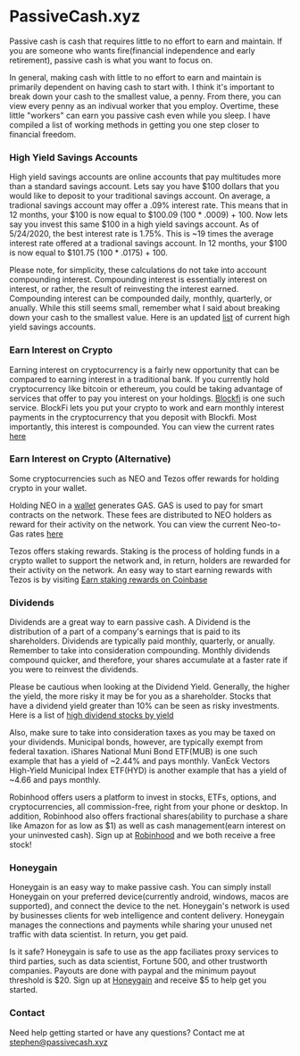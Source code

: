 # PassiveCash.xyz

Passive cash is cash that requires little to no effort to earn and maintain. If you are someone who wants fire(financial independence and early retirement), passive cash is what you want to focus on. 

In general, making cash with little to no effort to earn and maintain is primarily dependent on having cash to start with. I think it's important to break down your cash to the smallest value, a penny. From there, you can view every penny as an indivual worker that you employ. Overtime, these little "workers" can earn you passive cash even while you sleep. I have compiled a list of working methods in getting you one step closer to financial freedom.

### High Yield Savings Accounts

High yield savings accounts are online accounts that pay multitudes more than a standard savings account. Lets say you have $100 dollars that you would like to deposit to your traditional savings account. On average, a tradional savings account may offer a .09% interest rate. This means that in 12 months, your $100 is now equal to $100.09 (100 * .0009) + 100. Now lets say you invest this same $100 in a high yield savings account. As of 5/24/2020, the best interest rate is 1.75%. This is ~19 times the average interest rate offered at a tradional savings account. In 12 months, your $100 is now equal to $101.75 (100 * .0175) + 100. 

Please note, for simplicity, these calculations do not take into account compounding interest. Compounding interest is essentially interest on interest, or rather, the result of reinvesting the interest earned. Compounding interest can be compounded daily, monthly, quarterly, or anually. While this still seems small, remember what I said about breaking down your cash to the smallest value. Here is an updated [list](https://www.doctorofcredit.com/high-interest-savings-to-get/) of current high yield savings accounts. 

### Earn Interest on Crypto

Earning interest on cryptocurrency is a fairly new opportunity that can be compared to earning interest in a traditional bank. If you currently hold cryptocurrency like bitcoin or ethereum, you could be taking advantage of services that offer to pay you interest on your holdings. [Blockfi](https://blockfi.mxuy67.net/GWA46) is one such service. BlockFi lets you put your crypto to work and earn monthly interest payments in the cryptocurrency that you deposit with Blockfi. Most importantly, this interest is compounded. You can view the current rates [here](https://blockfi.com/rates)

### Earn Interest on Crypto (Alternative)

Some cryptocurrencies such as NEO and Tezos offer rewards for holding crypto in your wallet.

Holding NEO in a [wallet](https://neo.org/wallets) generates GAS. GAS is used to pay for smart contracts on the network. These fees are distributed to NEO holders as reward for their activity on the network. You can view the current Neo-to-Gas rates [here](https://neotogas.com/)

Tezos offers staking rewards. Staking is the process of holding funds in a crypto wallet to support the network and, in return, holders are rewarded for their activity on the network. An easy way to start earning rewards with Tezos is by visiting [Earn staking rewards on Coinbase](https://www.coinbase.com/price/tezos)

### Dividends

Dividends are a great way to earn passive cash. A Dividend is the distribution of a part of a company's earnings that is paid to its shareholders. Dividends are typically paid monthly, quarterly, or anually. Remember to take into consideration compounding. Monthly dividends compound quicker, and therefore, your shares accumulate at a faster rate if you were to reinvest the dividends.

Please be cautious when looking at the Dividend Yield. Generally, the higher the yield, the more risky it may be for you as a shareholder. Stocks that have a dividend yield greater than 10% can be seen as risky investments. Here is a list of [high dividend stocks by yield](https://www.dividend.com/dividend-stocks/high-dividend-yield-stocks/#tm=3-high-yield-stocks&r=Webpage%231281&f_35=true&f_9_min=2&f_9_max=100)

Also, make sure to take into consideration taxes as you may be taxed on your dividends. Municipal bonds, however, are typically exempt from federal taxation. iShares National Muni Bond ETF(MUB) is one such example that has a yield of ~2.44% and pays monthly. VanEck Vectors High-Yield Municipal Index ETF(HYD) is another example that has a yield of ~4.66 and pays monthly.

Robinhood offers users a platform to invest in stocks, ETFs, options, and cryptocurrencies, all commission-free, right from your phone or desktop. In addition, Robinhood also offers fractional shares(ability to purchase a share like Amazon for as low as $1) as well as cash management(earn interest on your uninvested cash). Sign up at [Robinhood](https://share.robinhood.com/stephec1028) and we both receive a free stock!

### Honeygain

Honeygain is an easy way to make passive cash. You can simply install Honeygain on your preferred device(currently android, windows, macos are supported), and connect the device to the net. Honeygain's network is used by businesses clients for web intelligence and content delivery. Honeygain manages the connections and payments while sharing your unused net traffic with data scientist. In return, you get paid. 

Is it safe? Honeygain is safe to use as the app faciliates proxy services to third parties, such as data scientist, Fortune 500, and other trustworth companies. Payouts are done with paypal and the minimum payout threshold is $20. Sign up at [Honeygain](https://r.honeygain.me/STEVO38F85) and receive $5 to help get you started. 

### Contact

Need help getting started or have any questions? Contact me at stephen@passivecash.xyz
